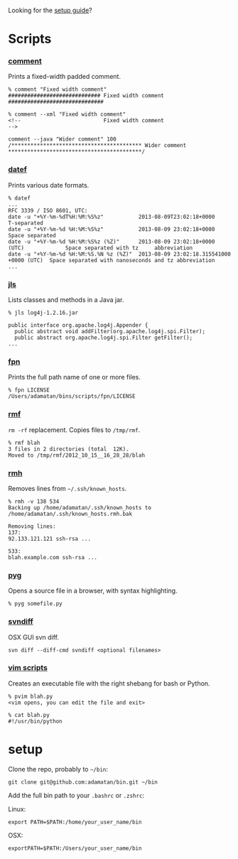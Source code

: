Looking for the [setup guide](#setup)?

# Scripts

### [comment](https://github.com/adamatan/bin/tree/master/scripts/comment)

Prints a fixed-width padded comment.

    % comment "Fixed width comment"
    ############################# Fixed width comment ##############################
        
    % comment --xml "Fixed width comment"
    <!--                          Fixed width comment                            -->
    
    comment --java "Wider comment" 100
    /***************************************** Wider comment ******************************************/

### [datef](https://github.com/adamatan/bin/tree/master/scripts/datef)

Prints various date formats.

    % datef
    ...
    RFC 3339 / ISO 8601, UTC:
    date -u "+%Y-%m-%dT%H:%M:%S%z"           2013-08-09T23:02:18+0000                   T-separated
    date -u "+%Y-%m-%d %H:%M:%S%z"           2013-08-09 23:02:18+0000                   Space separated
    date -u "+%Y-%m-%d %H:%M:%S%z (%Z)"      2013-08-09 23:02:18+0000 (UTC)             Space separated with tz     abbreviation
    date -u "+%Y-%m-%d %H:%M:%S.%N %z (%Z)"  2013-08-09 23:02:18.315541000 +0000 (UTC)  Space separated with nanoseconds and tz abbreviation
    ...

### [jls](https://github.com/adamatan/bin/tree/master/scripts/jls)

Lists classes and methods in a Java jar.

    % jls log4j-1.2.16.jar
   
    public interface org.apache.log4j.Appender {
      public abstract void addFilter(org.apache.log4j.spi.Filter);
      public abstract org.apache.log4j.spi.Filter getFilter();
    ...


### [fpn](https://github.com/adamatan/bin/tree/master/scripts/fpn)

Prints the full path name of one or more files.

    % fpn LICENSE
    /Users/adamatan/bins/scripts/fpn/LICENSE

### [rmf](https://github.com/adamatan/bin/tree/master/scripts/rmf)

`rm -rf` replacement. Copies files to `/tmp/rmf`.

    % rmf blah
    3 files in 2 directories (total  12K).
    Moved to /tmp/rmf/2012_10_15__16_28_28/blah

### [rmh](https://github.com/adamatan/bin/tree/master/scripts/rmh)

Removes lines from `~/.ssh/known_hosts`.

    % rmh -v 138 534
    Backing up /home/adamatan/.ssh/known_hosts to /home/adamatan/.ssh/known_hosts.rmh.bak

    Removing lines:
    137:
    92.133.121.121 ssh-rsa ...

    533:
    blah.example.com ssh-rsa ...

### [pyg](https://github.com/adamatan/bin/tree/master/scripts/pyg)

Opens a source file in a browser, with syntax highlighting.

    % pyg somefile.py

### [svndiff](https://github.com/adamatan/bin/tree/master/scripts/svndiff)

OSX GUI svn diff.

    svn diff --diff-cmd svndiff <optional filenames>

### [vim scripts](https://github.com/adamatan/bin/tree/master/scripts/vim_scripts)

Creates an executable file with the right shebang for bash or Python.

    % pvim blah.py
    <vim opens, you can edit the file and exit>

    % cat blah.py
    #!/usr/bin/python

# setup

Clone the repo, probably to `~/bin`:

    git clone git@github.com:adamatan/bin.git ~/bin

Add the full bin path to your `.bashrc` or `.zshrc`:

Linux:

    export PATH=$PATH:/home/your_user_name/bin

OSX:

    exportPATH=$PATH:/Users/your_user_name/bin

